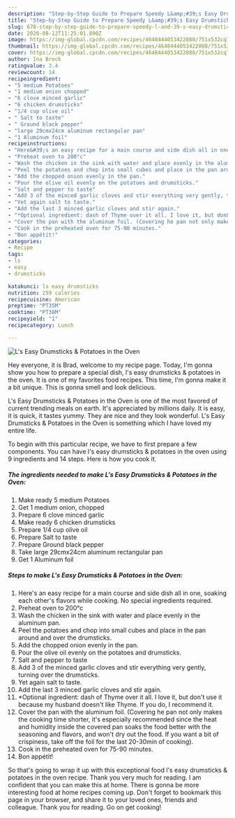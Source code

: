 ```yaml
---
description: "Step-by-Step Guide to Prepare Speedy L&amp;#39;s Easy Drumsticks &amp;amp; Potatoes in the Oven"
title: "Step-by-Step Guide to Prepare Speedy L&amp;#39;s Easy Drumsticks &amp;amp; Potatoes in the Oven"
slug: 678-step-by-step-guide-to-prepare-speedy-l-and-39-s-easy-drumsticks-and-amp-potatoes-in-the-oven
date: 2020-08-12T11:25:01.890Z
image: https://img-global.cpcdn.com/recipes/4648444053422080/751x532cq70/ls-easy-drumsticks-potatoes-in-the-oven-recipe-main-photo.jpg
thumbnail: https://img-global.cpcdn.com/recipes/4648444053422080/751x532cq70/ls-easy-drumsticks-potatoes-in-the-oven-recipe-main-photo.jpg
cover: https://img-global.cpcdn.com/recipes/4648444053422080/751x532cq70/ls-easy-drumsticks-potatoes-in-the-oven-recipe-main-photo.jpg
author: Ina Brock
ratingvalue: 3.4
reviewcount: 14
recipeingredient:
- "5 medium Potatoes"
- "1 medium onion chopped"
- "6 clove minced garlic"
- "6 chicken drumsticks"
- "1/4 cup olive oil"
- " Salt to taste"
- " Ground black pepper"
- "large 29cmx24cm aluminum rectangular pan"
- "1 Aluminum foil"
recipeinstructions:
- "Here&#39;s an easy recipe for a main course and side dish all in one, soaking each other&#39;s flavors while cooking. No special ingredients required."
- "Preheat oven to 200°c"
- "Wash the chicken in the sink with water and place evenly in the aluminum pan."
- "Peel the potatoes and chop into small cubes and place in the pan around and over the drumsticks."
- "Add the chopped onion evenly in the pan."
- "Pour the olive oil evenly on the potatoes and drumsticks."
- "Salt and pepper to taste"
- "Add 3 of the minced garlic cloves and stir everything very gently, turning over the drumsticks."
- "Yet again salt to taste."
- "Add the last 3 minced garlic cloves and stir again."
- "*Optional ingredient: dash of Thyme over it all. I love it, but don&#39;t use it because my husband doesn&#39;t like Thyme. If you do, I recommend it."
- "Cover the pan with the aluminum foil. (Covering he pan not only makes the cooking time shorter, it&#39;s especially recommended since the heat and humidity inside the covered pan soaks the food better with the seasoning and flavors, and won&#39;t dry out the food. If you want a bit of crispiness, take off the foil for the last 20-30min of cooking)."
- "Cook in the preheated oven for 75-90 minutes."
- "Bon appétit!"
categories:
- Recipe
tags:
- ls
- easy
- drumsticks

katakunci: ls easy drumsticks 
nutrition: 259 calories
recipecuisine: American
preptime: "PT35M"
cooktime: "PT38M"
recipeyield: "1"
recipecategory: Lunch

---
```



![L&#39;s Easy Drumsticks &amp; Potatoes in the Oven](https://img-global.cpcdn.com/recipes/4648444053422080/751x532cq70/ls-easy-drumsticks-potatoes-in-the-oven-recipe-main-photo.jpg)

Hey everyone, it is Brad, welcome to my recipe page. Today, I'm gonna show you how to prepare a special dish, l&#39;s easy drumsticks &amp; potatoes in the oven. It is one of my favorites food recipes. This time, I'm gonna make it a bit unique. This is gonna smell and look delicious.



L&#39;s Easy Drumsticks &amp; Potatoes in the Oven is one of the most favored of current trending meals on earth. It's appreciated by millions daily. It is easy, it is quick, it tastes yummy. They are nice and they look wonderful. L&#39;s Easy Drumsticks &amp; Potatoes in the Oven is something which I have loved my entire life.


To begin with this particular recipe, we have to first prepare a few components. You can have l&#39;s easy drumsticks &amp; potatoes in the oven using 9 ingredients and 14 steps. Here is how you cook it.

<!--inarticleads1-->

##### The ingredients needed to make L&#39;s Easy Drumsticks &amp; Potatoes in the Oven:

1. Make ready 5 medium Potatoes
1. Get 1 medium onion, chopped
1. Prepare 6 clove minced garlic
1. Make ready 6 chicken drumsticks
1. Prepare 1/4 cup olive oil
1. Prepare  Salt to taste
1. Prepare  Ground black pepper
1. Take large 29cmx24cm aluminum rectangular pan
1. Get 1 Aluminum foil




<!--inarticleads2-->

##### Steps to make L&#39;s Easy Drumsticks &amp; Potatoes in the Oven:

1. Here&#39;s an easy recipe for a main course and side dish all in one, soaking each other&#39;s flavors while cooking. No special ingredients required.
1. Preheat oven to 200°c
1. Wash the chicken in the sink with water and place evenly in the aluminum pan.
1. Peel the potatoes and chop into small cubes and place in the pan around and over the drumsticks.
1. Add the chopped onion evenly in the pan.
1. Pour the olive oil evenly on the potatoes and drumsticks.
1. Salt and pepper to taste
1. Add 3 of the minced garlic cloves and stir everything very gently, turning over the drumsticks.
1. Yet again salt to taste.
1. Add the last 3 minced garlic cloves and stir again.
1. *Optional ingredient: dash of Thyme over it all. I love it, but don&#39;t use it because my husband doesn&#39;t like Thyme. If you do, I recommend it.
1. Cover the pan with the aluminum foil. (Covering he pan not only makes the cooking time shorter, it&#39;s especially recommended since the heat and humidity inside the covered pan soaks the food better with the seasoning and flavors, and won&#39;t dry out the food. If you want a bit of crispiness, take off the foil for the last 20-30min of cooking).
1. Cook in the preheated oven for 75-90 minutes.
1. Bon appétit!




So that's going to wrap it up with this exceptional food l&#39;s easy drumsticks &amp; potatoes in the oven recipe. Thank you very much for reading. I am confident that you can make this at home. There is gonna be more interesting food at home recipes coming up. Don't forget to bookmark this page in your browser, and share it to your loved ones, friends and colleague. Thank you for reading. Go on get cooking!
